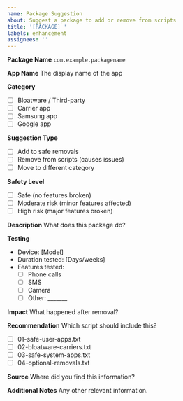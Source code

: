 ```yaml
---
name: Package Suggestion
about: Suggest a package to add or remove from scripts
title: '[PACKAGE] '
labels: enhancement
assignees: ''
---
```


**Package Name**
`com.example.packagename`

**App Name**
The display name of the app

**Category**
- [ ] Bloatware / Third-party
- [ ] Carrier app
- [ ] Samsung app
- [ ] Google app

**Suggestion Type**
- [ ] Add to safe removals
- [ ] Remove from scripts (causes issues)
- [ ] Move to different category

**Safety Level**
- [ ] Safe (no features broken)
- [ ] Moderate risk (minor features affected)
- [ ] High risk (major features broken)

**Description**
What does this package do?

**Testing**
- Device: [Model]
- Duration tested: [Days/weeks]
- Features tested:
  - [ ] Phone calls
  - [ ] SMS
  - [ ] Camera
  - [ ] Other: _______

**Impact**
What happened after removal?

**Recommendation**
Which script should include this?
- [ ] 01-safe-user-apps.txt
- [ ] 02-bloatware-carriers.txt
- [ ] 03-safe-system-apps.txt
- [ ] 04-optional-removals.txt

**Source**
Where did you find this information?

**Additional Notes**
Any other relevant information.
